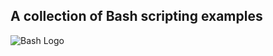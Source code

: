 ## A collection of Bash scripting examples

![Bash Logo](https://upload.wikimedia.org/wikipedia/commons/8/82/Gnu-bash-logo.svg)
